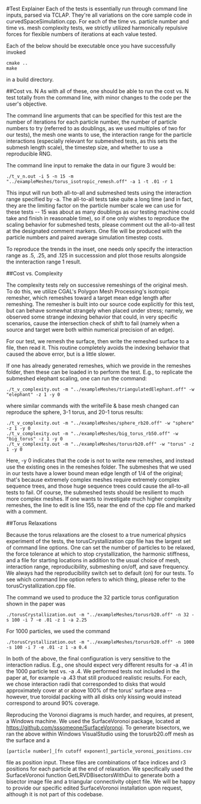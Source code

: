 #Test Explainer
Each of the tests is essentially run through command line inputs, 
parsed via TCLAP. They're all variations on the core sample code 
in curvedSpaceSimulation.cpp. For each of the time vs. particle
number and time vs. mesh complexity tests, we strictly 
utilized harmonically repulsive forces for flexible numbers of 
iterations at each value tested.

Each of the below should be executable once you have successfully
invoked 
```
cmake ..
make 
``` 
in a build directory. 

##Cost vs. N 
As with all of these, one should be able to run the cost vs. 
N test totally from the command line, with minor changes
to the code per the user's objective. 

The command line arguments that can be specified for
this test are the number of iterations for each 
particle number, the number of particle numbers
to try (referred to as doublings, as we used
multiples of two for our tests), the mesh one 
wants to use, the interaction range for the particle
interactions (especially relevant for submeshed tests,
as this sets the submesh length scale), the timestep
size, and whether to use a reproducible RNG.  

The command line input to remake the data in our figure 3 would be: 
```
./t_v_n.out -i 5 -n 15 -m "../exampleMeshes/torus_isotropic_remesh.off" -a 1 -t .01 -r 1
```

This input will run both all-to-all and submeshed tests
using the interaction range specified by -a. The all-to-all
tests take quite a long time (and in fact, they are the limiting
factor on the particle number scale we can use for these tests -- 15 
was about as many doublings as our testing machine could take and
finish in reasonable time), so if one only wishes to reproduce the scaling behavior
for submeshed tests, please comment out the all-to-all test
at the designated comment markers. One file will be produced
with the particle numbers and paired average simulation timestep 
costs. 

To reproduce the trends in the inset, one needs only specify the interaction range as 
.5, .25, and .125 in successsion and plot those results alongside the 
innteraction range 1 result.  

##Cost vs. Complexity

The complexity tests rely on successive remeshings of the original mesh. 
To do this, we utilize CGAL's Polygon Mesh Processing's isotropic 
remesher, which remeshes toward a target mean edge length after remeshing. 
The remesher is built into our source code explicitly for this test, 
but can behave somewhat strangely when placed under stress; namely,
we observed some strange indexing behavior that could, in very specific
scenarios, cause the intersection check of shift to fail
(namely when a source and target were both within numerical precision of an edge).  

For our test, we remesh the surface, then write the remeshed 
surface to a file, then read it. This routine completely avoids the
indexing behavior that caused the above error, but is a little slower. 

If one has already generated remeshes, which we provide in the remeshes folder,
then these can be loaded in to perform the test. E.g., to replicate the submeshed
elephant scaling, one can run the command:  

```
./t_v_complexity.out -m "../exampleMeshes/triangulatedElephant.off" -w "elephant" -z 1 -y 0
```
where similar commands with the writeFile & base mesh changed can reproduce the 
sphere, 3-1 torus, and 20-1 torus results: 
```
./t_v_complexity.out -m "../exampleMeshes/sphere_rb20.off" -w "sphere" -z 1 -y 0
./t_v_complexity.out -m "../exampleMeshes/big_torus_rb50.off" -w "big_torus" -z 1 -y 0
./t_v_complexity.out -m "../exampleMeshes/torusrb20.off" -w "torus" -z 1 -y 0
```

Here, -y 0 indicates that the code is not to write new remeshes, and instead use 
the existing ones in the remeshes folder. The submeshes that 
we used in our tests have a lower bound mean edge length of 1/4 of the original; 
that's because extremely complex meshes require extremely complex sequence trees,
and those huge sequence trees could cause the all-to-all tests to fail. Of course,
the submeshed tests should be resilient to much more complex meshes. If one wants
to investigate much higher complexity remeshes, the line to edit is line 155, 
near the end of the cpp file and marked with a comment.  

##Torus Relaxations

Because the torus relaxations are the closest to a true numerical physics
experiment of the tests, the torusCrystallization cpp file has the largest set of command 
line options. One can set  the number of particles to be relaxed, the force
tolerance at which to stop crystallization, the harmonic stiffness, and a 
file for starting locations in addition to the usual choice of mesh, 
interaction range, reproducibility, submeshing on/off, 
and save frequency. We always had the reproducibility switch set to default (on) 
for our tests. To see which command line option refers to which thing, 
please refer to the torusCrystallization.cpp file.  

The command we used to produce the 32 particle torus configuration
shown in the paper was 
```
./torusCrystallization.out -m "../exampleMeshes/torusrb20.off" -n 32 -s 100 -i 7 -e .01 -z 1 -a 2.25
```

For 1000 particles, we used the command
```
./torusCrystallization.out -m "../exampleMeshes/torusrb20.off" -n 1000 -s 100 -i 7 -e .01 -z 1 -a 0.4
``` 
In both of the above, the final configuration is very sensitive to the interaction radius.
E.g., one should expect very different results for -a .41 in the 1000 particle test 
vs. -a .4. We performed tests not included in the paper at, for example -a .43 that still produced
realistic results. 
For each, we chose interaction radii that corresponded to disks that would approximately
cover at or above 100% of the torus' surface area -- however, true toroidal packing with all disks 
only kissing would instead correspond to around 90% coverage. 

Reproducing the Voronoi diagrams is much harder, and requires, at present, a Windows machine. 
We used the SurfaceVoronoi package, located at https://github.com/sssomeone/SurfaceVoronoi.
To generate bisectors, we ran the above within Windows VisualStudio using the torusrb20.off
mesh as the surface and a 
```
[particle number]_[fn cutoff exponent]_particle_voronoi_positions.csv
```
file as position input. These files are combinations of face indices and r3 positions for each particle 
at the end of relaxation. We specifically used the SurfaceVoronoi function GetLRVDBisectorsWithDui
to generate both a bisector image file and a triangular connectivity object file. 
We will be happy to provide our specific edited SurfaceVoronoi installation upon 
request, although it is not part of this codebase. 


